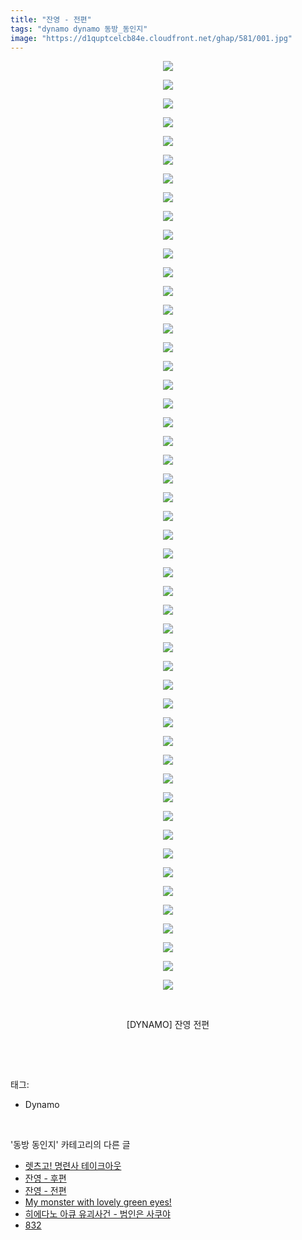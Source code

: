 ```yaml
---
title: "잔영 - 전편"
tags: "dynamo dynamo 동방_동인지"
image: "https://d1quptcelcb84e.cloudfront.net/ghap/581/001.jpg"
---
```

<div class="article">
<p style="text-align: center; clear: none; float: none;"><img src="{{ site.imgserver8 }}/ghap/581/001.jpg"/></p>
<p style="text-align: center; clear: none; float: none;"><img src="{{ site.imgserver8 }}/ghap/581/002.jpg"/></p>
<p style="text-align: center; clear: none; float: none;"><img src="{{ site.imgserver8 }}/ghap/581/003.jpg"/></p>
<p style="text-align: center; clear: none; float: none;"><img src="{{ site.imgserver8 }}/ghap/581/004.jpg"/></p>
<p style="text-align: center; clear: none; float: none;"><img src="{{ site.imgserver8 }}/ghap/581/005.jpg"/></p>
<p style="text-align: center; clear: none; float: none;"><img src="{{ site.imgserver8 }}/ghap/581/006.jpg"/></p>
<p style="text-align: center; clear: none; float: none;"><img src="{{ site.imgserver8 }}/ghap/581/007.jpg"/></p>
<p style="text-align: center; clear: none; float: none;"><img src="{{ site.imgserver8 }}/ghap/581/008.jpg"/></p>
<p style="text-align: center; clear: none; float: none;"><img src="{{ site.imgserver8 }}/ghap/581/009.jpg"/></p>
<p style="text-align: center; clear: none; float: none;"><img src="{{ site.imgserver8 }}/ghap/581/010.jpg"/></p>
<p style="text-align: center; clear: none; float: none;"><img src="{{ site.imgserver8 }}/ghap/581/011.jpg"/></p>
<p style="text-align: center; clear: none; float: none;"><img src="{{ site.imgserver8 }}/ghap/581/012.jpg"/></p>
<p style="text-align: center; clear: none; float: none;"><img src="{{ site.imgserver8 }}/ghap/581/013.jpg"/></p>
<p style="text-align: center; clear: none; float: none;"><img src="{{ site.imgserver8 }}/ghap/581/014.jpg"/></p>
<p style="text-align: center; clear: none; float: none;"><img src="{{ site.imgserver8 }}/ghap/581/015.jpg"/></p>
<p style="text-align: center; clear: none; float: none;"><img src="{{ site.imgserver8 }}/ghap/581/016.jpg"/></p>
<p style="text-align: center; clear: none; float: none;"><img src="{{ site.imgserver8 }}/ghap/581/017.jpg"/></p>
<p style="text-align: center; clear: none; float: none;"><img src="{{ site.imgserver8 }}/ghap/581/018.jpg"/></p>
<p style="text-align: center; clear: none; float: none;"><img src="{{ site.imgserver8 }}/ghap/581/019.jpg"/></p>
<p style="text-align: center; clear: none; float: none;"><img src="{{ site.imgserver8 }}/ghap/581/020.jpg"/></p>
<p style="text-align: center; clear: none; float: none;"><img src="{{ site.imgserver8 }}/ghap/581/021.jpg"/></p>
<p style="text-align: center; clear: none; float: none;"><img src="{{ site.imgserver8 }}/ghap/581/022.jpg"/></p>
<p style="text-align: center; clear: none; float: none;"><img src="{{ site.imgserver8 }}/ghap/581/023.jpg"/></p>
<p style="text-align: center; clear: none; float: none;"><img src="{{ site.imgserver8 }}/ghap/581/024.jpg"/></p>
<p style="text-align: center; clear: none; float: none;"><img src="{{ site.imgserver8 }}/ghap/581/025.jpg"/></p>
<p style="text-align: center; clear: none; float: none;"><img src="{{ site.imgserver8 }}/ghap/581/026.jpg"/></p>
<p style="text-align: center; clear: none; float: none;"><img src="{{ site.imgserver8 }}/ghap/581/027.jpg"/></p>
<p style="text-align: center; clear: none; float: none;"><img src="{{ site.imgserver8 }}/ghap/581/028.jpg"/></p>
<p style="text-align: center; clear: none; float: none;"><img src="{{ site.imgserver8 }}/ghap/581/029.jpg"/></p>
<p style="text-align: center; clear: none; float: none;"><img src="{{ site.imgserver8 }}/ghap/581/030.jpg"/></p>
<p style="text-align: center; clear: none; float: none;"><img src="{{ site.imgserver8 }}/ghap/581/031.jpg"/></p>
<p style="text-align: center; clear: none; float: none;"><img src="{{ site.imgserver8 }}/ghap/581/032.jpg"/></p>
<p style="text-align: center; clear: none; float: none;"><img src="{{ site.imgserver8 }}/ghap/581/033.jpg"/></p>
<p style="text-align: center; clear: none; float: none;"><img src="{{ site.imgserver8 }}/ghap/581/034.jpg"/></p>
<p style="text-align: center; clear: none; float: none;"><img src="{{ site.imgserver8 }}/ghap/581/035.jpg"/></p>
<p style="text-align: center; clear: none; float: none;"><img src="{{ site.imgserver8 }}/ghap/581/036.jpg"/></p>
<p style="text-align: center; clear: none; float: none;"><img src="{{ site.imgserver8 }}/ghap/581/037.jpg"/></p>
<p style="text-align: center; clear: none; float: none;"><img src="{{ site.imgserver8 }}/ghap/581/038.jpg"/></p>
<p style="text-align: center; clear: none; float: none;"><img src="{{ site.imgserver8 }}/ghap/581/039.jpg"/></p>
<p style="text-align: center; clear: none; float: none;"><img src="{{ site.imgserver8 }}/ghap/581/040.jpg"/></p>
<p style="text-align: center; clear: none; float: none;"><img src="{{ site.imgserver8 }}/ghap/581/041.jpg"/></p>
<p style="text-align: center; clear: none; float: none;"><img src="{{ site.imgserver8 }}/ghap/581/042.jpg"/></p>
<p style="text-align: center; clear: none; float: none;"><img src="{{ site.imgserver8 }}/ghap/581/043.jpg"/></p>
<p style="text-align: center; clear: none; float: none;"><img src="{{ site.imgserver8 }}/ghap/581/044.jpg"/></p>
<p style="text-align: center; clear: none; float: none;"><img src="{{ site.imgserver8 }}/ghap/581/045.jpg"/></p>
<p style="text-align: center; clear: none; float: none;"><img src="{{ site.imgserver8 }}/ghap/581/046.jpg"/></p>
<p style="text-align: center; clear: none; float: none;"><img src="{{ site.imgserver8 }}/ghap/581/047.jpg"/></p>
<p style="text-align: center; clear: none; float: none;"><img src="{{ site.imgserver8 }}/ghap/581/048.jpg"/></p>
<p style="text-align: center; clear: none; float: none;"><img src="{{ site.imgserver8 }}/ghap/581/049.jpg"/></p>
<p style="text-align: center; clear: none; float: none;"><img src="{{ site.imgserver8 }}/ghap/581/050.jpg"/></p>
<p style="text-align: center; clear: none; float: none;"><br/></p>
<p style="text-align: center; clear: none; float: none;">[DYNAMO] 잔영 전편</p>
<p><br/></p>
</div><br/>
<div class="tagTrail">
<p>태그: </p>
<ul>
<li>Dynamo</li>
</ul>
</div><br/>
<div class="another">
<p>'동방 동인지' 카테고리의 다른 글</p>
<ul>
<li><a href="/ghap_583">렛츠고! 명련사 테이크아웃</a></li>
<li><a href="/ghap_582">잔영 - 후편</a></li>
<li><a href="/ghap_581">잔영 - 전편</a></li>
<li><a href="/ghap_580">My monster with lovely green eyes!</a></li>
<li><a href="/ghap_579">히에다노 아큐 유괴사건 - 범인은 사쿠야</a></li>
<li><a href="/ghap_578">832</a></li>
</ul>
</div><br/>
<div class="cb_module cb_fluid">
<div class="cb_wrt cb_profile">
</div><!-- commentList close -->
</div><br/>
